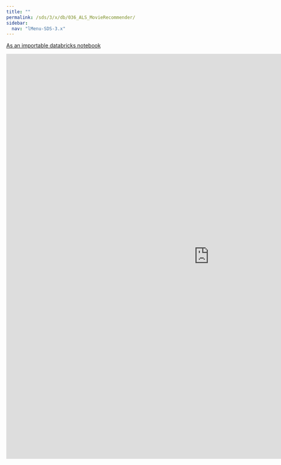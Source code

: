 ```yaml
---
title: ""
permalink: /sds/3/x/db/036_ALS_MovieRecommender/
sidebar:
  nav: "lMenu-SDS-3.x"
---
```


[As an importable databricks notebook](https://lamastex.github.io/scalable-data-science/sds/3/x/db/036_ALS_MovieRecommender.html)

<iframe src="https://lamastex.github.io/scalable-data-science/sds/3/x/db/036_ALS_MovieRecommender.html" width="1080" height="1080" frameborder="0"></iframe>
